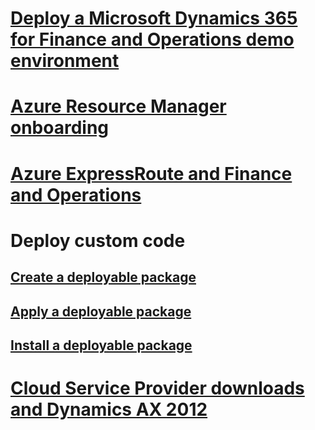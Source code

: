 # [Deploy a Microsoft Dynamics 365 for Finance and Operations demo environment](deploy-demo-environment.md)
# [Azure Resource Manager onboarding](arm-onboarding.md)
# [Azure ExpressRoute and Finance and Operations](expressroute.md)

# Deploy custom code
## [Create a deployable package](create-apply-deployable-package.md)
## [Apply a deployable package](apply-deployable-package-system.md)
## [Install a deployable package](install-deployable-package.md)

# [Cloud Service Provider downloads and Dynamics AX 2012](csp-download-customersource.md)

